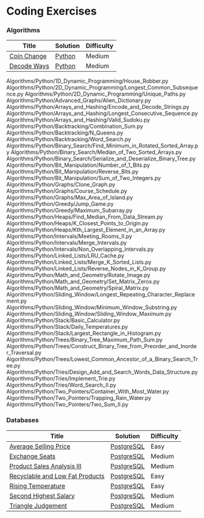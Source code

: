 Coding Exercises
========

### Algorithms

| Title | Solution | Difficulty |
|----- | -------- | ---------- |
|[Coin Change](https://leetcode.com/problems/coin-change) | [Python](./Algorithms/Python/1D_Dynamic_Programming/Coin_Change.py)|Medium|
|[Decode Ways](https://leetcode.com/problems/decode-ways/description/) | [Python](./Algorithms/Python/1D_Dynamic_Programming/Decode_Ways.py)|Medium|

Algorithms/Python/1D_Dynamic_Programming/House_Robber.py
Algorithms/Python/2D_Dynamic_Programming/Longest_Common_Subsequence.py
Algorithms/Python/2D_Dynamic_Programming/Unique_Paths.py
Algorithms/Python/Advanced_Graphs/Alien_Dictionary.py
Algorithms/Python/Arrays_and_Hashing/Encode_and_Decode_Strings.py
Algorithms/Python/Arrays_and_Hashing/Longest_Consecutive_Sequence.py
Algorithms/Python/Arrays_and_Hashing/Valid_Sudoku.py
Algorithms/Python/Backtracking/Combination_Sum.py
Algorithms/Python/Backtracking/N_Queens.py
Algorithms/Python/Backtracking/Word_Search.py
Algorithms/Python/Binary_Search/Find_Minimum_in_Rotated_Sorted_Array.py
Algorithms/Python/Binary_Search/Median_of_Two_Sorted_Arrays.py
Algorithms/Python/Binary_Search/Serialize_and_Deserialize_Binary_Tree.py
Algorithms/Python/Bit_Manipulation/Number_of_1_Bits.py
Algorithms/Python/Bit_Manipulation/Reverse_Bits.py
Algorithms/Python/Bit_Manipulation/Sum_of_Two_Integers.py
Algorithms/Python/Graphs/Clone_Graph.py
Algorithms/Python/Graphs/Course_Schedule.py
Algorithms/Python/Graphs/Max_Area_of_Island.py
Algorithms/Python/Greedy/Jump_Game.py
Algorithms/Python/Greedy/Maximum_Subarray.py
Algorithms/Python/Heaps/Find_Median_From_Data_Stream.py
Algorithms/Python/Heaps/K_Closest_Points_to_Origin.py
Algorithms/Python/Heaps/Kth_Largest_Element_in_an_Array.py
Algorithms/Python/Intervals/Meeting_Rooms_II.py
Algorithms/Python/Intervals/Merge_Intervals.py
Algorithms/Python/Intervals/Non_Overlapping_Intervals.py
Algorithms/Python/Linked_Lists/LRU_Cache.py
Algorithms/Python/Linked_Lists/Merge_K_Sorted_Lists.py
Algorithms/Python/Linked_Lists/Reverse_Nodes_in_K_Group.py
Algorithms/Python/Math_and_Geometry/Rotate_Image.py
Algorithms/Python/Math_and_Geometry/Set_Matrix_Zeros.py
Algorithms/Python/Math_and_Geometry/Spiral_Matrix.py
Algorithms/Python/Sliding_Window/Longest_Repeating_Character_Replacement.py
Algorithms/Python/Sliding_Window/Minimum_Window_Substring.py
Algorithms/Python/Sliding_Window/Sliding_Window_Maximum.py
Algorithms/Python/Stack/Basic_Calculator.py
Algorithms/Python/Stack/Daily_Temperatures.py
Algorithms/Python/Stack/Largest_Rectangle_in_Histogram.py
Algorithms/Python/Trees/Binary_Tree_Maximum_Path_Sum.py
Algorithms/Python/Trees/Construct_Binary_Tree_from_Preorder_and_Inorder_Traversal.py
Algorithms/Python/Trees/Lowest_Common_Ancestor_of_a_Binary_Search_Tree.py
Algorithms/Python/Tries/Design_Add_and_Search_Words_Data_Structure.py
Algorithms/Python/Tries/Implement_Trie.py
Algorithms/Python/Tries/Word_Search_II.py
Algorithms/Python/Two_Pointers/Container_With_Most_Water.py
Algorithms/Python/Two_Pointers/Trapping_Rain_Water.py
Algorithms/Python/Two_Pointers/Two_Sum_II.py

### Databases    

| Title | Solution | Difficulty |
|----- | -------- | ---------- |
|[Average Selling Price](https://leetcode.com/problems/average-selling-price/description/)|[PostgreSQL](./Databases/PostgreSQL/Average_Selling_Price.sql)|Easy|
|[Exchange Seats](https://leetcode.com/problems/exchange-seats/description/)|[PostgreSQL](./Databases/PostgreSQL/Exchange_Seats.sql)|Medium|
|[Product Sales Analysis III](https://leetcode.com/problems/product-sales-analysis-iii/description/)|[PostgreSQL](./Databases/PostgreSQL/Product_Sales_Analysis_III.sql)|Medium|
|[Recyclable and Low Fat Products](https://leetcode.com/problems/recyclable-and-low-fat-products/description/)|[PostgreSQL](./Databases/PostgreSQL/Recyclable_and_Low_Fat_Products.sql)|Easy|
|[Rising Temperature](https://leetcode.com/problems/rising-temperature/description/)|[PostgreSQL](./Databases/PostgreSQL/Rising_Temperature.sql)|Easy|
|[Second Highest Salary](https://leetcode.com/problems/second-highest-salary/description/)|[PostgreSQL](./Databases/PostgreSQL/Second_Highest_Salary.sql)|Medium|
|[Triangle Judgement](https://leetcode.com/problems/triangle-judgement/description/)|[PostgreSQL](./Databases/PostgreSQL/Triangle_Judgement.sql)|Medium|
